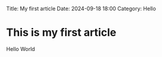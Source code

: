 Title: My first article
Date: 2024-09-18 18:00
Category: Hello

# This is my first article

Hello World
